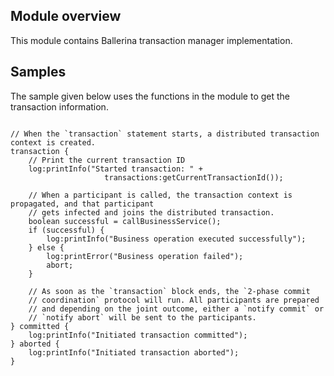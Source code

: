 ## Module overview

This module contains Ballerina transaction manager implementation.

## Samples

The sample given below uses the functions in the module to get the transaction information.

```ballerina

// When the `transaction` statement starts, a distributed transaction context is created.
transaction {
    // Print the current transaction ID
    log:printInfo("Started transaction: " +
                     transactions:getCurrentTransactionId());

    // When a participant is called, the transaction context is propagated, and that participant
    // gets infected and joins the distributed transaction.
    boolean successful = callBusinessService();
    if (successful) {
        log:printInfo("Business operation executed successfully");
    } else {
        log:printError("Business operation failed");
        abort;
    }

    // As soon as the `transaction` block ends, the `2-phase commit
    // coordination` protocol will run. All participants are prepared
    // and depending on the joint outcome, either a `notify commit` or
    // `notify abort` will be sent to the participants.
} committed {
    log:printInfo("Initiated transaction committed");
} aborted {
    log:printInfo("Initiated transaction aborted");
}
```
        